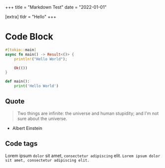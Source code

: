 +++
title = "Markdown Test"
date = "2022-01-01"

[extra]
tldr = "Hello"
+++

# Code Block

```rust
#[tokio::main]
async fn main() -> Result<()> {
    println!("Hello World");

    Ok(())
}
```

```python
def main():
    print('Hello World')
```

## Quote

> Two things are infinite: the universe and human stupidity; and I'm not sure about the universe.
- Albert Einstein


## Code tags

Lorem ipsum `dolor` sit amet, `consectetur adipiscing` elit. 
`Lorem ipsum dolor sit amet, consectetur adipiscing elit.`
